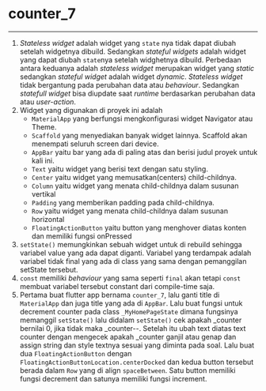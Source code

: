 # counter_7

---

1. *Stateless widget* adalah widget yang `state` nya tidak dapat diubah setelah widgetnya dibuild. Sedangkan *stateful widgets* adalah widget yang dapat diubah `state`nya setelah widghetnya dibuild. Perbedaan antara keduanya adalah *stateless widget* merupakan widget yang *static* sedangkan *stateful widget* adalah widget *dynamic*. *Stateless widget* tidak bergantung pada perubahan data atau *behaviour*. Sedangkan *statefull widget* bisa diupdate saat *runtime* berdasarkan perubahan data atau *user-action*.
2. Widget yang digunakan di proyek ini adalah
    - `MaterialApp` yang berfungsi mengkonfigurasi widget Navigator atau Theme.
    - `Scaffold` yang menyediakan banyak widget lainnya. Scaffold akan menempati seluruh screen dari device.
    - `AppBar` yaitu bar yang ada di paling atas dan berisi judul proyek untuk kali ini.
    - `Text` yaitu widget yang berisi text dengan satu styling.
    - `Center` yaitu widget yang memusatkan(centers) child-childnya.
    - `Column` yaitu widget yang menata child-childnya dalam susunan vertikal
    - `Padding` yang memberikan padding pada child-childnya.
    - `Row` yaitu widget yang menata child-childnya dalam susunan horizontal
    - `FloatingActionButton` yaitu button yang menghover diatas konten dan memiliki fungsi onPressed
3. `setState()` memungkinkan sebuah widget untuk di rebuild sehingga variabel value yang ada dapat diganti. Variabel yang terdampak adalah variabel tidak final yang ada di class yang sama dengan pemanggilan setState tersebut.
4. `const` memiliki *behaviour* yang sama seperti `final` akan tetapi `const` membuat variabel tersebut constant dari compile-time saja.
5. Pertama buat flutter app bernama `counter_7`, lalu ganti title di `MaterialApp` dan juga title yang ada di `AppBar`. Lalu buat fungsi untuk decrement counter pada class `_MyHomePageState` dimana fungsinya memanggil `setState()` lalu didalam `setState()` cek apakah _counter bernilai 0, jika tidak maka _counter--. Setelah itu ubah text diatas text counter dengan mengecek apakah _counter ganjil atau genap dan assign string dan style textnya sesuai yang diminta pada soal. Lalu buat dua `FloatingActionButton` dengan `FloatingActionButtonLocation.centerDocked` dan kedua button tersebut berada dalam `Row` yang di align `spaceBetween`. Satu button memiliki fungsi decrement dan satunya memiliki fungsi increment.



